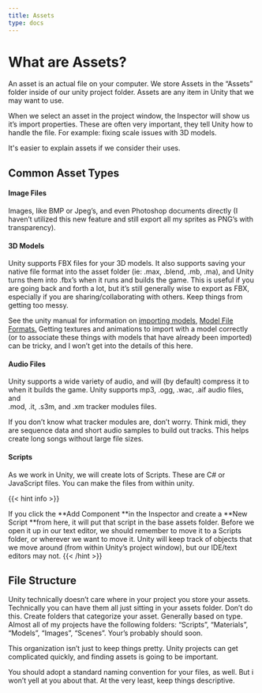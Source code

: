 ```yaml
---
title: Assets
type: docs
---
```

# What are Assets?
An asset is an actual file on your computer. We store Assets in the &#8220;Assets&#8221; folder inside of our unity project folder. Assets are any item in Unity that we may want to use.

When we select an asset in the project window, the Inspector will show us it&#8217;s import properties. These are often very important, they tell Unity how to handle the file. For example: fixing scale issues with 3D models.

It's easier to explain assets if we consider their uses.

## Common Asset Types

#### Image Files

Images, like BMP or Jpeg&#8217;s, and even Photoshop documents directly (I haven&#8217;t utilized this new feature and still export all my sprites as PNG&#8217;s with transparency).

#### 3D Models

Unity supports FBX files for your 3D models. It also supports saving your native file format into the asset folder (ie: .max, .blend, .mb, .ma), and Unity turns them into .fbx&#8217;s when it runs and builds the game. This is useful if you are going back and forth a lot, but it&#8217;s still generally wise to export as FBX, especially if you are sharing/collaborating with others. Keep things from getting too messy.

See the unity manual for information on [importing models](https://docs.unity3d.com/Manual/ImportingModelFiles.html), [Model File Formats.](https://docs.unity3d.com/Manual/3D-formats.html) Getting textures and animations to import with a model correctly (or to associate these things with models that have already been imported) can be tricky, and I won&#8217;t get into the details of this here.

#### Audio Files

Unity supports a wide variety of audio, and will (by default) compress it to when it builds the game. Unity supports mp3, .ogg, .wac, .aif audio files, and  
.mod, .it, .s3m, and .xm tracker modules files.

If you don&#8217;t know what tracker modules are, don&#8217;t worry. Think midi, they are sequence data and short audio samples to build out tracks. This helps create long songs without large file sizes.

#### Scripts

As we work in Unity, we will create lots of Scripts. These are C# or JavaScript files. You can make the files from within unity.

{{< hint info >}}

If you click the **Add Component **in the Inspector and create a **New Script **from here, it will put that script in the base assets folder. Before we open it up in our text editor, we should remember to move it to a Scripts folder, or wherever we want to move it. Unity will keep track of objects that we move around (from within Unity&#8217;s project window), but our IDE/text editors may not.
{{< /hint >}}

## File Structure

Unity technically doesn&#8217;t care where in your project you store your assets. Technically you can have them all just sitting in your assets folder. Don&#8217;t do this. Create folders that categorize your asset. Generally based on type. Almost all of my projects have the following folders: &#8220;Scripts&#8221;, &#8220;Materials&#8221;, &#8220;Models&#8221;, &#8220;Images&#8221;, &#8220;Scenes&#8221;. Your&#8217;s probably should soon.

This organization isn&#8217;t just to keep things pretty. Unity projects can get complicated quickly, and finding assets is going to be important.

You should adopt a standard naming convention for your files, as well. But i won&#8217;t yell at you about that. At the very least, keep things descriptive.